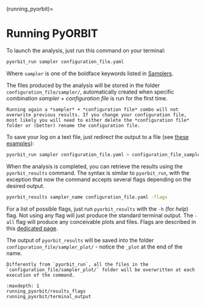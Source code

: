 (running_pyorbit)=

# Running PyORBIT

To launch the analysis, just run this command on your terminal:

```bash
pyorbit_run sampler configuration_file.yaml
```

Where `sampler` is one of the boldface keywords listed in [Samplers](samplers).

The files produced by the analysis will be stored in the folder `configuration_file/sampler/`, automatically created when specific combination *sampler* + *configuration file* is run for the first time.

```{admonition} Analysis preservation
Running again a *sampler* + *configuration file* combo will not overwrite previous results. If you change your configuration file, most likely you will need to either delete the *configuration file* folder or (better) rename the configuration file.
 ```
<!--  Include exceptions for changes in configuration files -->

To save your log on a text file, just redirect the output to a file (see [these examples](https://askubuntu.com/questions/420981/how-do-i-save-terminal-output-to-a-file)):


```bash
pyorbit_run sampler configuration_file.yaml > configuration_file_sampler_run.log
```

When the analysis is completed, you can retrieve the results using the
`pyorbit_results` command. The syntax is similar to `pyorbit_run`, with the exception that now the command accepts several flags depending on the desired output.

```bash
pyorbit_results sampler_name configuration_file.yaml -flags
```

For a list of possible flags, just run `pyorbit_results` with the `-h` (for *help*) flag. Not using any flag will just produce the standard terminal output. The `-all` flag will produce any conceivable plots and files. Flags are described in this [dedicated page](results_flags).

The output of `pyorbit_results` will be saved into the folder `configuration_file/sampler_plot/` - notice the `_plot` at the end of the name.

```{warning} Analysis preservation
Differently from `pyorbit_run`, all the files in the `configuration_file/sampler_plot/` folder will be overwritten at each execution of the command.
 ```



```{toctree}
:maxdepth: 1
running_pyorbit/results_flags
running_pyorbit/terminal_output
```
